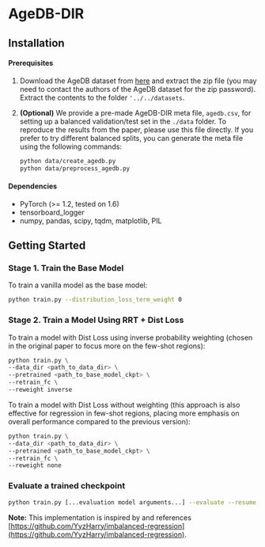 # AgeDB-DIR

## Installation

#### Prerequisites

1. Download the AgeDB dataset from [here](https://ibug.doc.ic.ac.uk/resources/agedb/) and extract the zip file (you may need to contact the authors of the AgeDB dataset for the zip password). Extract the contents to the folder `'../../datasets`.

2. __(Optional)__ We provide a pre-made AgeDB-DIR meta file, `agedb.csv`, for setting up a balanced validation/test set in the `./data` folder. To reproduce the results from the paper, please use this file directly. If you prefer to try different balanced splits, you can generate the meta file using the following commands:

    ```bash
    python data/create_agedb.py
    python data/preprocess_agedb.py
    ```

#### Dependencies

- PyTorch (>= 1.2, tested on 1.6)
- tensorboard_logger
- numpy, pandas, scipy, tqdm, matplotlib, PIL

## Getting Started

### Stage 1. Train the Base Model
To train a vanilla model as the base model:
```bash
python train.py --distribution_loss_term_weight 0
```

### Stage 2. Train a Model Using RRT + Dist Loss
To train a model with Dist Loss using inverse probability weighting (chosen in the original paper to focus more on the few-shot regions):

```bash
python train.py \
--data_dir <path_to_data_dir> \
--pretrained <path_to_base_model_ckpt> \
--retrain_fc \
--reweight inverse
```

To train a model with Dist Loss without weighting (this approach is also effective for regression in few-shot regions, placing more emphasis on overall performance compared to the previous version):

```bash
python train.py \
--data_dir <path_to_data_dir> \
--pretrained <path_to_base_model_ckpt> \
--retrain_fc \
--reweight none
```

### Evaluate a trained checkpoint

```bash
python train.py [...evaluation model arguments...] --evaluate --resume <path_to_evaluation_ckpt>
```

**Note:** This implementation is inspired by and references [https://github.com/YyzHarry/imbalanced-regression](https://github.com/YyzHarry/imbalanced-regression).
